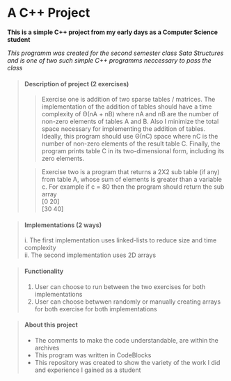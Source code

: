 # A C++ Project

**This is a simple C++ project from my early days as a Computer Science student**

_This programm was created for the second semester class Sata Structures 
and is one of two such simple C++ programms neccessary to pass the class_


> #### Description of project (2 exercises)
>
>>Exercise one is addition of two sparse tables / matrices. The implementation of the addition of tables should have a time complexity 
of Θ(nA + nB) where nA and nB are the number of non-zero elements of tables A and B. Also I minimize the total space necessary for 
implementing the addition of tables. Ideally, this program should use Θ(nC) space where nC is the number of non-zero elements
of the result table C. Finally, the program prints table C in its two-dimensional form, including its zero elements.
>
>>Exercise two is a program that returns a 2X2 sub table (if any) from table A, whose sum of elements is greater than a variable c. 
For example if c = 80 then the program should return the sub array<br>
[0 20]<br>
[30 40] 
>

> #### Implementations (2 ways)
>
> i. The first implementation uses linked-lists to reduce size and time complexity<br>
> ii. The second implementation uses 2D arrays
>

> #### Functionality
>
> 1. User can choose to run between the two exercises for both implementations
> 2. User can choose betwwen randomly or manually creating arrays for both exercise for both implementations
>

> #### About this project
>
> - The comments to make the code understandable, are within the archives
> - This program was written in CodeBlocks
> - This repository was created to show the variety of the work I did and experience I gained as a student
>
